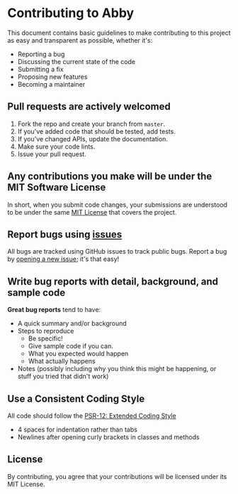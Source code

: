 # Contributing to Abby

This document contains basic guidelines to make contributing to this project as easy and transparent as possible, whether it's:

- Reporting a bug
- Discussing the current state of the code
- Submitting a fix
- Proposing new features
- Becoming a maintainer

## Pull requests are actively welcomed

1. Fork the repo and create your branch from `master`.
2. If you've added code that should be tested, add tests.
3. If you've changed APIs, update the documentation.
5. Make sure your code lints.
6. Issue your pull request.

## Any contributions you make will be under the MIT Software License

In short, when you submit code changes, your submissions are understood to be under the same [MIT License](http://choosealicense.com/licenses/mit/) that covers the project.

## Report bugs using [issues](https://github.com/andreekeberg/abby/issues)

All bugs are tracked using GitHub issues to track public bugs. Report a bug by [opening a new issue](https://github.com/andreekeberg/abby/issues/new); it's that easy!

## Write bug reports with detail, background, and sample code

**Great bug reports** tend to have:

- A quick summary and/or background
- Steps to reproduce
  - Be specific!
  - Give sample code if you can.
  - What you expected would happen
  - What actually happens
- Notes (possibly including why you think this might be happening, or stuff you tried that didn't work)

## Use a Consistent Coding Style

All code should follow the [PSR-12: Extended Coding Style](https://www.php-fig.org/psr/psr-12/)

* 4 spaces for indentation rather than tabs
* Newlines after opening curly brackets in classes and methods

## License

By contributing, you agree that your contributions will be licensed under its MIT License.
